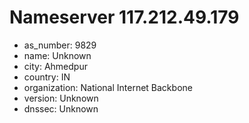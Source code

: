 # Nameserver 117.212.49.179

* as_number: 9829
* name: Unknown
* city: Ahmedpur
* country: IN
* organization: National Internet Backbone
* version: Unknown
* dnssec: Unknown
